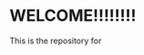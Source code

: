 # WELCOME!!!!!!!!
This is the repository for
<!--stackedit_data:
eyJoaXN0b3J5IjpbNDQ4MTAzMDk5LDczMDk5ODExNl19
-->